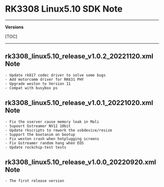 # RK3308 Linux5.10 SDK Note

---

**Versions**

[TOC]

---
## rk3308_linux5.10_release_v1.0.2_20221120.xml Note

```
- Update rk817 codec driver to solve some bugs
- Add motorcomm driver for RK631 PHY
- Upgrade weston to Version 11
- Compat with busybox ps
```

## rk3308_linux5.10_release_v1.0.1_20221020.xml Note

```
- Fix the xserver cause memory leak in Mali
- Supoort Gstreamer NV12 10bit
- Update rkscripts to rework the usbdevice/resize
- Support the bootanim on bootup
- Fix weston crash when hotplugging screens
- Fix Gstreamer random hang when EOS
- Update rockchip-test tests
```

## rk3308_linux5.10_release_v1.0.0_20220920.xml Note

```
- The first release version
```
